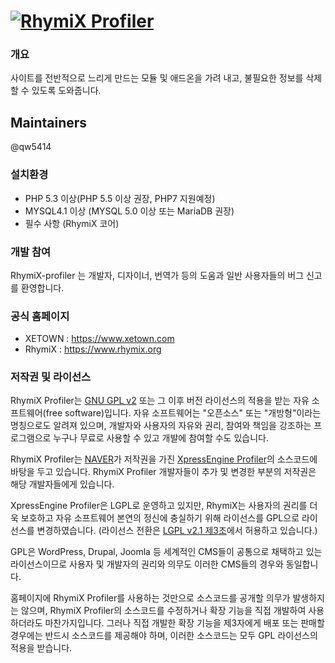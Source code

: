 [![RhymiX Profiler](https://cloud.githubusercontent.com/assets/8565457/12227560/ba15b514-b871-11e5-802a-d5e88db2e393.png)](https://www.rhymix.org)
=====================

### 개요
사이트를 전반적으로 느리게 만드는 모듈 및 애드온을 가려 내고, 불필요한 정보를 삭제 할 수 있도록 도와줍니다.

## Maintainers

@qw5414

### 설치환경
- PHP 5.3 이상(PHP 5.5 이상 권장, PHP7 지원예정)
- MYSQL4.1 이상 (MYSQL 5.0 이상 또는 MariaDB 권장)
- 필수 사항 (RhymiX 코어)

### 개발 참여
RhymiX-profiler 는 개발자, 디자이너, 번역가 등의 도움과 일반 사용자들의 버그 신고를 환영합니다.

### 공식 홈페이지

- XETOWN : https://www.xetown.com
- RhymiX : https://www.rhymix.org

### 저작권 및 라이선스

RhymiX Profiler는 [GNU GPL v2](http://korea.gnu.org/documents/copyleft/gpl.ko.html)
또는 그 이후 버전 라이선스의 적용을 받는 자유 소프트웨어(free software)입니다.
자유 소프트웨어는 "오픈소스" 또는 "개방형"이라는 명칭으로도 알려져 있으며,
개발자와 사용자의 자유와 권리, 참여와 책임을 강조하는 프로그램으로
누구나 무료로 사용할 수 있고 개발에 참여할 수도 있습니다.

RhymiX Profiler는 [NAVER](https://www.navercorp.com/)가 저작권을 가진
[XpressEngine Profiler](https://www.xpressengine.com)의 소스코드에 바탕을 두고 있습니다.
RhymiX Profiler 개발자들이 추가 및 변경한 부분의 저작권은 해당 개발자들에게 있습니다.

XpressEngine Profiler은 LGPL로 운영하고 있지만,
RhymiX는 사용자의 권리를 더욱 보호하고 자유 소프트웨어 본연의 정신에 충실하기 위해 라이선스를 GPL으로 라이선스를 변경하였습니다.
(라이선스 전환은 [LGPL v2.1 제3조](http://korea.gnu.org/people/chsong/copyleft/lgpl.ko.html#term3)에서 허용하고 있습니다.)

GPL은 WordPress, Drupal, Joomla 등 세계적인 CMS들이 공통으로 채택하고 있는 라이선스이므로
사용자 및 개발자의 권리와 의무도 이러한 CMS들의 경우와 동일합니다.

홈페이지에 RhymiX Profiler를 사용하는 것만으로 소스코드를 공개할 의무가 발생하지는 않으며,
RhymiX Profiler의 소스코드를 수정하거나 확장 기능을 직접 개발하여 사용하더라도 마찬가지입니다.
그러나 직접 개발한 확장 기능을 제3자에게 배포 또는 판매할 경우에는 반드시 소스코드를 제공해야 하며,
이러한 소스코드는 모두 GPL 라이선스의 적용을 받습니다.
